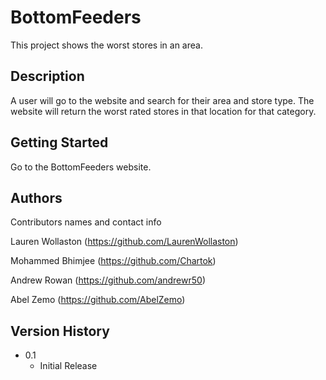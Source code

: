 # BottomFeeders

This project shows the worst stores in an area.

## Description

A user will go to the website and search for their area and store type. The website will return the worst rated stores in that location for that category.

## Getting Started

Go to the BottomFeeders website.

## Authors

Contributors names and contact info

Lauren Wollaston
(https://github.com/LaurenWollaston)

Mohammed Bhimjee
(https://github.com/Chartok)

Andrew Rowan
(https://github.com/andrewr50)

Abel Zemo
(https://github.com/AbelZemo)

## Version History

* 0.1
    * Initial Release
